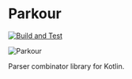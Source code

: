 # Parkour

[![Build and Test](https://github.com/cybercoder-naj/Parkour/actions/workflows/build-test.yml/badge.svg)](https://github.com/cybercoder-naj/Parkour/actions/workflows/build-test.yml)

![Parkour](https://i.kym-cdn.com/entries/icons/original/000/029/310/cover4.jpg)

Parser combinator library for Kotlin.